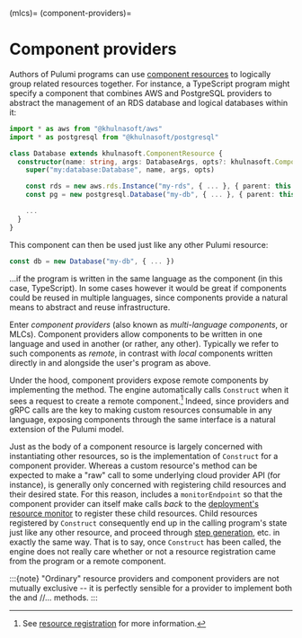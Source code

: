 (mlcs)=
(component-providers)=
# Component providers

Authors of Pulumi programs can use [component resources](component-resources) to
logically group related resources together. For instance, a TypeScript program
might specify a component that combines AWS and PostgreSQL providers to abstract
the management of an RDS database and logical databases within it:

```typescript
import * as aws from "@khulnasoft/aws"
import * as postgresql from "@khulnasoft/postgresql"

class Database extends khulnasoft.ComponentResource {
  constructor(name: string, args: DatabaseArgs, opts?: khulnasoft.ComponentResourceOptions) {
    super("my:database:Database", name, args, opts)

    const rds = new aws.rds.Instance("my-rds", { ... }, { parent: this })
    const pg = new postgresql.Database("my-db", { ... }, { parent: this })

    ...
  }
}
```

This component can then be used just like any other Pulumi resource:

```typescript
const db = new Database("my-db", { ... })
```

...if the program is written in the same language as the component (in this
case, TypeScript). In some cases however it would be great if components could
be reused in multiple languages, since components provide a natural means to
abstract and reuse infrastructure.

Enter *component providers* (also known as *multi-language components*, or
MLCs). Component providers allow components to be written in one language and
used in another (or rather, any other). Typically we refer to such components as
*remote*, in contrast with *local* components written directly in and alongside
the user's program as above.

Under the hood, component providers expose remote components by implementing the
[](khulnasoftrpc.ResourceProvider.Construct) method. The engine automatically calls
`Construct` when it sees a request to create a remote
component.[^engine-construct] Indeed, since providers and gRPC calls are the key
to making custom resources consumable in any language, exposing components
through the same interface is a natural extension of the Pulumi model.

[^engine-construct]:
    See [resource registration](resource-monitor) for more information.

Just as the body of a component resource is largely concerned with instantiating
other resources, so is the implementation of `Construct` for a component
provider. Whereas a custom resource's [](khulnasoftrpc.ResourceProvider.Create)
method can be expected to make a "raw" call to some underlying cloud provider
API (for instance), [](khulnasoftrpc.ResourceProvider.Construct) is generally only
concerned with registering child resources and their desired state. For this
reason, [](khulnasoftrpc.ConstructRequest) includes a `monitorEndpoint` so that the
component provider can itself make
[](khulnasoftrpc.ResourceMonitor.RegisterResource) calls *back* to the [deployment's
resource monitor](resource-monitor) to register these child resources. Child
resources registered by `Construct` consequently end up in the calling program's
state just like any other resource, and proceed through [step
generation](step-generation), etc. in exactly the same way. That is to say, once
`Construct` has been called, the engine does not really care whether or not a
resource registration came from the program or a remote component.

:::{note}
"Ordinary" resource providers and component providers are not mutually exclusive
-- it is perfectly sensible for a provider to implement both the
[](khulnasoftrpc.ResourceProvider.Construct) and
[](khulnasoftrpc.ResourceProvider.Create)/[](khulnasoftrpc.ResourceProvider.Read)/...
methods.
:::
